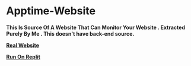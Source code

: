 # Apptime-Website
<b>This Is Source Of A Website That Can Monitor Your Website .
Extracted Purely By Me . This doesn't have back-end source.</b>

<b>[Real Website](https://apptime.eu.org/)</b>

<b>[Run On Replit](https://github.com/GripZViSx/Apptime-Website)</b>

